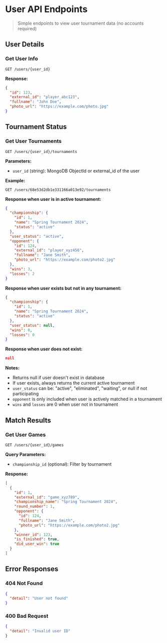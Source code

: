 # User API Endpoints

> Simple endpoints to view user tournament data (no accounts required)

## User Details

### Get User Info
```http
GET /users/{user_id}
```

**Response:**
```json
{
  "id": 123,
  "external_id": "player_abc123",
  "fullname": "John Doe",
  "photo_url": "https://example.com/photo.jpg"
}
```

## Tournament Status

### Get User Tournaments
```http
GET /users/{user_id}/tournaments
```

**Parameters:**
- `user_id` (string): MongoDB ObjectId or external_id of the user

**Example:**
```http
GET /users/68e53d2db1e331166a013e92/tournaments
```

**Response when user is in active tournament:**
```json
{
  "championship": {
    "id": 1,
    "name": "Spring Tournament 2024",
    "status": "active"
  },
  "user_status": "active",
  "opponent": {
    "id": 124,
    "external_id": "player_xyz456",
    "fullname": "Jane Smith",
    "photo_url": "https://example.com/photo2.jpg"
  },
  "wins": 3,
  "losses": 2
}
```

**Response when user exists but not in any tournament:**
```json
{
  "championship": {
    "id": 1,
    "name": "Spring Tournament 2024",
    "status": "active"
  },
  "user_status": null,
  "wins": 0,
  "losses": 0
}
```

**Response when user does not exist:**
```json
null
```

**Notes:**
- Returns null if user doesn't exist in database
- If user exists, always returns the current active tournament
- `user_status` can be: "active", "eliminated", "waiting", or null if not participating
- `opponent` is only included when user is actively matched in a tournament
- `wins` and `losses` are 0 when user not in tournament

## Match Results

### Get User Games
```http
GET /users/{user_id}/games
```

**Query Parameters:**
- `championship_id` (optional): Filter by tournament

**Response:**
```json
[
  {
    "id": 1,
    "external_id": "game_xyz789",
    "championship_name": "Spring Tournament 2024",
    "round_number": 1,
    "opponent": {
      "id": 124,
      "fullname": "Jane Smith",
      "photo_url": "https://example.com/photo2.jpg"
    },
    "winner_id": 123,
    "is_finished": true,
    "did_user_win": true
  }
]
```

## Error Responses

### 404 Not Found
```json
{
  "detail": "User not found"
}
```

### 400 Bad Request
```json
{
  "detail": "Invalid user ID"
}
```